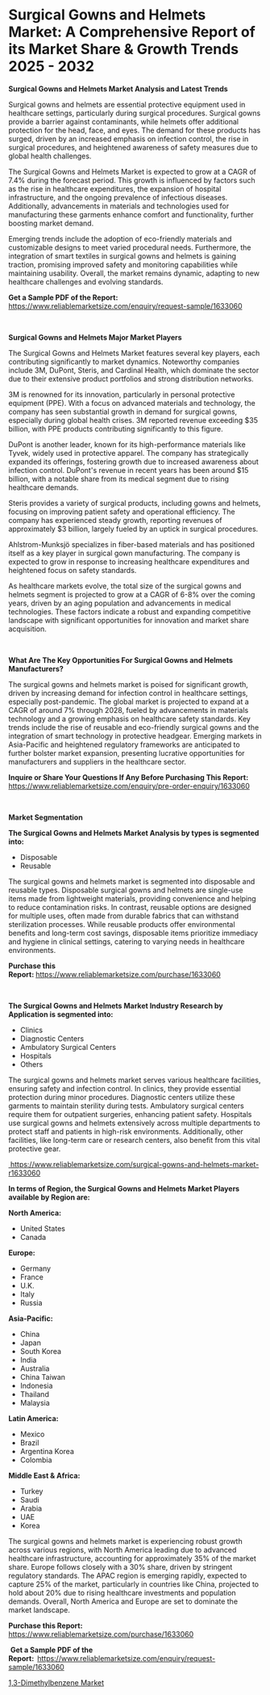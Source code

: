 <p><h1>Surgical Gowns and Helmets Market: A Comprehensive Report of its Market Share & Growth Trends 2025 - 2032</h1></p><p><strong>Surgical Gowns and Helmets Market Analysis and Latest Trends</strong></p>
<p><p>Surgical gowns and helmets are essential protective equipment used in healthcare settings, particularly during surgical procedures. Surgical gowns provide a barrier against contaminants, while helmets offer additional protection for the head, face, and eyes. The demand for these products has surged, driven by an increased emphasis on infection control, the rise in surgical procedures, and heightened awareness of safety measures due to global health challenges.</p><p>The Surgical Gowns and Helmets Market is expected to grow at a CAGR of 7.4% during the forecast period. This growth is influenced by factors such as the rise in healthcare expenditures, the expansion of hospital infrastructure, and the ongoing prevalence of infectious diseases. Additionally, advancements in materials and technologies used for manufacturing these garments enhance comfort and functionality, further boosting market demand. </p><p>Emerging trends include the adoption of eco-friendly materials and customizable designs to meet varied procedural needs. Furthermore, the integration of smart textiles in surgical gowns and helmets is gaining traction, promising improved safety and monitoring capabilities while maintaining usability. Overall, the market remains dynamic, adapting to new healthcare challenges and evolving standards.</p></p>
<p><strong>Get a Sample PDF of the Report:&nbsp;</strong> <a href="https://www.reliablemarketsize.com/enquiry/request-sample/1633060?utm_campaign=2384&utm_medium=2&utm_source=Github&utm_content=ia&utm_term=29032025&utm_id=surgical-gowns-and-helmets">https://www.reliablemarketsize.com/enquiry/request-sample/1633060</a></p>
<p>&nbsp;</p>
<p><strong>Surgical Gowns and Helmets Major Market Players</strong></p>
<p><p>The Surgical Gowns and Helmets Market features several key players, each contributing significantly to market dynamics. Noteworthy companies include 3M, DuPont, Steris, and Cardinal Health, which dominate the sector due to their extensive product portfolios and strong distribution networks.</p><p>3M is renowned for its innovation, particularly in personal protective equipment (PPE). With a focus on advanced materials and technology, the company has seen substantial growth in demand for surgical gowns, especially during global health crises. 3M reported revenue exceeding $35 billion, with PPE products contributing significantly to this figure.</p><p>DuPont is another leader, known for its high-performance materials like Tyvek, widely used in protective apparel. The company has strategically expanded its offerings, fostering growth due to increased awareness about infection control. DuPont's revenue in recent years has been around $15 billion, with a notable share from its medical segment due to rising healthcare demands.</p><p>Steris provides a variety of surgical products, including gowns and helmets, focusing on improving patient safety and operational efficiency. The company has experienced steady growth, reporting revenues of approximately $3 billion, largely fueled by an uptick in surgical procedures.</p><p>Ahlstrom-Munksjö specializes in fiber-based materials and has positioned itself as a key player in surgical gown manufacturing. The company is expected to grow in response to increasing healthcare expenditures and heightened focus on safety standards.</p><p>As healthcare markets evolve, the total size of the surgical gowns and helmets segment is projected to grow at a CAGR of 6-8% over the coming years, driven by an aging population and advancements in medical technologies. These factors indicate a robust and expanding competitive landscape with significant opportunities for innovation and market share acquisition.</p></p>
<p>&nbsp;</p>
<p><strong>What Are The Key Opportunities For Surgical Gowns and Helmets Manufacturers?</strong></p>
<p><p>The surgical gowns and helmets market is poised for significant growth, driven by increasing demand for infection control in healthcare settings, especially post-pandemic. The global market is projected to expand at a CAGR of around 7% through 2028, fueled by advancements in materials technology and a growing emphasis on healthcare safety standards. Key trends include the rise of reusable and eco-friendly surgical gowns and the integration of smart technology in protective headgear. Emerging markets in Asia-Pacific and heightened regulatory frameworks are anticipated to further bolster market expansion, presenting lucrative opportunities for manufacturers and suppliers in the healthcare sector.</p></p>
<p><strong>Inquire or Share Your Questions If Any Before Purchasing This Report:</strong> <a href="https://www.reliablemarketsize.com/enquiry/pre-order-enquiry/1633060?utm_campaign=2384&utm_medium=2&utm_source=Github&utm_content=ia&utm_term=29032025&utm_id=surgical-gowns-and-helmets">https://www.reliablemarketsize.com/enquiry/pre-order-enquiry/1633060</a></p>
<p>&nbsp;</p>
<p><strong>Market Segmentation</strong></p>
<p><strong>The Surgical Gowns and Helmets Market Analysis by types is segmented into:</strong></p>
<p><ul><li>Disposable</li><li>Reusable</li></ul></p>
<p><p>The surgical gowns and helmets market is segmented into disposable and reusable types. Disposable surgical gowns and helmets are single-use items made from lightweight materials, providing convenience and helping to reduce contamination risks. In contrast, reusable options are designed for multiple uses, often made from durable fabrics that can withstand sterilization processes. While reusable products offer environmental benefits and long-term cost savings, disposable items prioritize immediacy and hygiene in clinical settings, catering to varying needs in healthcare environments.</p></p>
<p><strong>Purchase this Report:&nbsp;</strong><a href="https://www.reliablemarketsize.com/purchase/1633060?utm_campaign=2384&utm_medium=2&utm_source=Github&utm_content=ia&utm_term=29032025&utm_id=surgical-gowns-and-helmets">https://www.reliablemarketsize.com/purchase/1633060</a></p>
<p>&nbsp;</p>
<p><strong>The Surgical Gowns and Helmets Market Industry Research by Application is segmented into:</strong></p>
<p><ul><li>Clinics</li><li>Diagnostic Centers</li><li>Ambulatory Surgical Centers</li><li>Hospitals</li><li>Others</li></ul></p>
<p><p>The surgical gowns and helmets market serves various healthcare facilities, ensuring safety and infection control. In clinics, they provide essential protection during minor procedures. Diagnostic centers utilize these garments to maintain sterility during tests. Ambulatory surgical centers require them for outpatient surgeries, enhancing patient safety. Hospitals use surgical gowns and helmets extensively across multiple departments to protect staff and patients in high-risk environments. Additionally, other facilities, like long-term care or research centers, also benefit from this vital protective gear.</p></p>
<p><a href="https://www.reliablemarketsize.com/surgical-gowns-and-helmets-market-r1633060?utm_campaign=2384&utm_medium=2&utm_source=Github&utm_content=ia&utm_term=29032025&utm_id=surgical-gowns-and-helmets">&nbsp;https://www.reliablemarketsize.com/surgical-gowns-and-helmets-market-r1633060</a></p>
<p><strong>In terms of Region, the Surgical Gowns and Helmets Market Players available by Region are:</strong></p>
<p>
    <p> <strong> North America: </strong>
        <ul>
            <li>United States</li>
            <li>Canada</li>
        </ul>
        </p> 
    <p> <strong> Europe: </strong>
        <ul>
            <li>Germany</li>
            <li>France</li>
            <li>U.K.</li>
            <li>Italy</li>
            <li>Russia</li>
        </ul>
        </p> 
    <p> <strong> Asia-Pacific: </strong>
        <ul>
            <li>China</li>
            <li>Japan</li>
            <li>South Korea</li>
            <li>India</li>
            <li>Australia</li>
            <li>China Taiwan</li>
            <li>Indonesia</li>
            <li>Thailand</li>
            <li>Malaysia</li>
        </ul>
        </p> 
    <p> <strong> Latin America: </strong>
        <ul>
            <li>Mexico</li>
            <li>Brazil</li>
            <li>Argentina Korea</li>
            <li>Colombia</li>
        </ul>
        </p> 
    <p> <strong> Middle East & Africa: </strong>
        <ul>
            <li>Turkey</li>
            <li>Saudi</li>
            <li>Arabia</li>
            <li>UAE</li>
            <li>Korea</li>
        </ul>
    </p>
    </p>
<p><p>The surgical gowns and helmets market is experiencing robust growth across various regions, with North America leading due to advanced healthcare infrastructure, accounting for approximately 35% of the market share. Europe follows closely with a 30% share, driven by stringent regulatory standards. The APAC region is emerging rapidly, expected to capture 25% of the market, particularly in countries like China, projected to hold about 20% due to rising healthcare investments and population demands. Overall, North America and Europe are set to dominate the market landscape.</p></p>
<p><strong>Purchase this Report: </strong><a href="https://www.reliablemarketsize.com/purchase/1633060?utm_campaign=2384&utm_medium=2&utm_source=Github&utm_content=ia&utm_term=29032025&utm_id=surgical-gowns-and-helmets">https://www.reliablemarketsize.com/purchase/1633060</a></p>
<p>&nbsp;<strong>Get a Sample PDF of the Report:&nbsp;&nbsp;</strong><a href="https://www.reliablemarketsize.com/enquiry/request-sample/1633060?utm_campaign=2384&utm_medium=2&utm_source=Github&utm_content=ia&utm_term=29032025&utm_id=surgical-gowns-and-helmets">https://www.reliablemarketsize.com/enquiry/request-sample/1633060</a></p>
<p><strong></strong></p>
<p><p><a href="https://github.com/skerretflossie9297/Market-Research-Report-List-1/blob/main/13-dimethylbenzene-market.md?utm_campaign=2384&utm_medium=2&utm_source=Github&utm_content=ia&utm_term=29032025&utm_id=surgical-gowns-and-helmets">1,3-Dimethylbenzene Market</a></p></p>